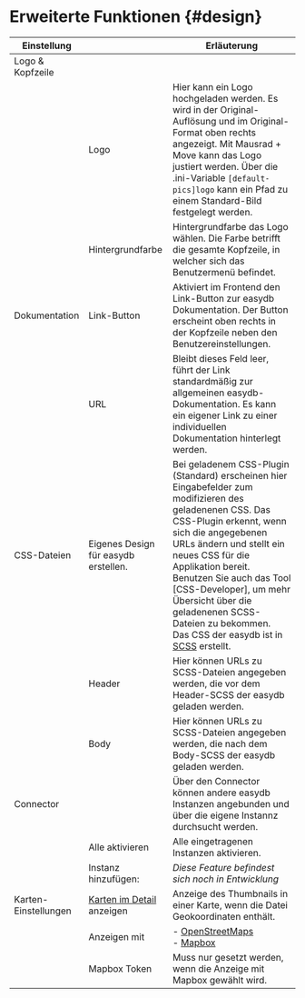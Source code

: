 # Erweiterte Funktionen {#design}

|Einstellung||Erläuterung|
|--|--|--|
|Logo & Kopfzeile|||
||Logo | Hier kann ein Logo hochgeladen werden. Es wird in der Original-Auflösung und im Original-Format oben rechts angezeigt. Mit Mausrad + Move kann das Logo justiert werden. Über die .ini-Variable `[default-pics]logo` kann ein Pfad zu einem Standard-Bild festgelegt werden. |
||Hintergrundfarbe| Hintergrundfarbe das Logo wählen. Die Farbe betrifft die gesamte Kopfzeile, in welcher sich das Benutzermenü befindet. |
|Dokumentation|Link-Button|Aktiviert im Frontend den Link-Button zur easydb Dokumentation. Der Button erscheint oben rechts in der Kopfzeile neben den Benutzereinstellungen.|
||URL|Bleibt dieses Feld leer, führt der Link standardmäßig zur allgemeinen easydb-Dokumentation. Es kann ein eigener Link zu einer individuellen Dokumentation hinterlegt werden.|
|CSS-Dateien|Eigenes Design für easydb erstellen.|Bei geladenem CSS-Plugin (Standard) erscheinen hier Eingabefelder zum modifizieren des geladenenen CSS. Das CSS-Plugin erkennt, wenn sich die angegebenen URLs ändern und stellt ein neues CSS für die Applikation bereit. Benutzen Sie auch das Tool [CSS-Developer], um mehr Übersicht über die geladenenen SCSS-Dateien zu bekommen. <br> Das CSS der easydb ist in [SCSS](http://sass-lang.com/) erstellt.|
||Header| Hier können URLs zu SCSS-Dateien angegeben werden, die vor dem Header-SCSS der easydb geladen werden. |
||Body| Hier können URLs zu SCSS-Dateien angegeben werden, die nach dem Body-SCSS der easydb geladen werden. |
|Connector||Über den Connector können andere easydb Instanzen angebunden und über die eigene Instannz durchsucht werden.|
||Alle aktivieren|Alle eingetragenen Instanzen aktivieren.|
||Instanz hinzufügen:|*Diese Feature befindest sich noch in Entwicklung*|
|Karten-Einstellungen|[Karten im Detail](/webfrontend/datamanagement/search/detail/detail.html#geotag) anzeigen|Anzeige des Thumbnails in einer Karte, wenn die Datei Geokoordinaten enthält.|
||Anzeigen mit|- [OpenStreetMaps](https://www.openstreetmap.de/) <br> - [Mapbox](https://www.mapbox.com/)|
||Mapbox Token| Muss nur gesetzt werden, wenn die Anzeige mit Mapbox gewählt wird.|








